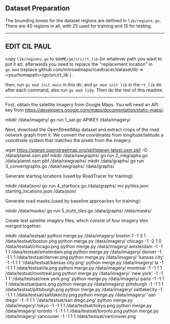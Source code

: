 Dataset Preparation
-------------------

The bounding boxes for the dataset regions are defined in `lib/regions.go`. There are 40 regions in all, with 25 used for training and 15 for testing.

---

## EDIT CIL PAUL

copy ```lib/regions.go``` to ```$HOME/go/src/rt_lib``` (or whatever path you want to put it at). afterwards you need to replace the "replacement location" in ```go.mod``` (replace github.com/mitroadmaps/roadtracer/dataset/lib => \<yourhomepath\>/go/src/rt_lib
).

then, run ```go mod init main``` in this dir, and ```go mod init lib``` in the ```rt_lib``` dir. after each command, also run ```go mod tidy```. Then do the rest of this readme.

------

First, obtain the satellite imagery from Google Maps. You will need an API key from <https://developers.google.com/maps/documentation/static-maps/>.

 mkdir /data/imagery/
 go run 1_sat.go APIKEY /data/imagery/

Next, download the OpenStreetMap dataset and extract crops of the road network graph from it. We convert the coordinates from longitude/latitude a coordinate system that matches the pixels from the imagery.

 wget <https://planet.openstreetmap.org/pbf/planet-latest.osm.pbf> -O /data/planet.osm.pbf
 mkdir /data/rawgraphs/
 go run 2_mkgraphs.go /data/planet.osm.pbf /data/rawgraphs/
 mkdir /data/graphs/
 go run 3_convertgraphs.go /data/rawgraphs/ /data/graphs/

Generate starting locations (used by RoadTracer for training):

 mkdir /data/json/
 go run 4_startlocs.go /data/graphs/
 mv pytiles.json starting_locations.json /data/json/

Generate road masks (used by baseline approaches for training):

 mkdir /data/masks/
 go run 5_truth_tiles.go /data/graphs/ /data/masks/

Create test satellite imagery files, which consist of four imagery tiles merged together:

 mkdir /data/testsat/
 python merge.py /data/imagery/ boston 1 -1 3 1 /data/testsat/boston.png
 python merge.py /data/imagery/ chicago -1 -2 1 0 /data/testsat/chicago.png
 python merge.py /data/imagery/ amsterdam -1 -1 1 1 /data/testsat/amsterdam.png
 python merge.py /data/imagery/ denver -1 -1 1 1 /data/testsat/denver.png
 python merge.py /data/imagery/ 'kansas city' -1 -1 1 1 '/data/testsat/kansas city.png'
 python merge.py /data/imagery/ la -1 -1 1 1 /data/testsat/la.png
 python merge.py /data/imagery/ montreal -1 -1 1 1 /data/testsat/montreal.png
 python merge.py /data/imagery/ 'new york' -1 -1 1 1 '/data/testsat/new york.png'
 python merge.py /data/imagery/ paris -1 -1 1 1 /data/testsat/paris.png
 python merge.py /data/imagery/ pittsburgh -1 -1 1 1 /data/testsat/pittsburgh.png
 python merge.py /data/imagery/ saltlakecity -1 -1 1 1 /data/testsat/saltlakecity.png
 python merge.py /data/imagery/ 'san diego' -1 -1 1 1 '/data/testsat/san diego.png'
 python merge.py /data/imagery/ tokyo -1 -1 1 1 /data/testsat/tokyo.png
 python merge.py /data/imagery/ toronto -1 -1 1 1 /data/testsat/toronto.png
 python merge.py /data/imagery/ vancouver -1 -1 1 1 /data/testsat/vancouver.png
